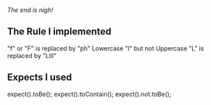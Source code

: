 *The end is nigh!*

## The Rule I implemented

"f" or "F" is replaced by "ph"
Lowercase "l" but not Uppercase "L" is replaced by "Llll"

## Expects I used

expect().toBe();
expect().toContain();
expect().not.toBe();
